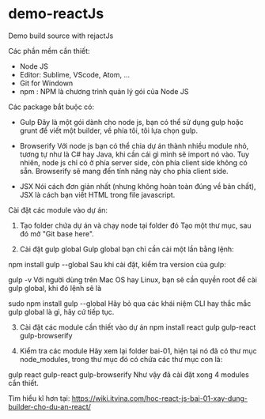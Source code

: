 # demo-reactJs
Demo build source with rejactJs

Các phần mềm cần thiết:
- Node JS
- Editor: Sublime, VScode, Atom, ...
- Git for Windown
- npm : NPM là chương trình quản lý gói của Node JS

Các package bắt buộc có: 
- Gulp
Đây là một gói dành cho node js, bạn có thể sử dụng gulp hoặc grunt để viết một builder, về phía tôi, tôi lựa chọn gulp.

- Browserify
Với node js bạn có thể chia dự án thành nhiều module nhỏ, tương tự như là C# hay Java, khi cần cái gì mình sẽ import nó vào. Tuy nhiên, node js chỉ có ở phía server side, còn phía client side không có sẵn. Browserify sẽ mang đến tính năng này cho phía client side.

- JSX
Nói cách đơn giản nhất (nhưng không hoàn toàn đúng về bản chất), JSX là cách bạn viết HTML trong file javascript.

Cài đặt các module vào dự án:
1. Tạo folder chứa dự án và chạy node tại folder đó
Tạo một thư mục, sau đó mở "Git base here".

2. Cài đặt gulp global
Gulp global bạn chỉ cần cài một lần bằng lệnh:

npm install gulp --global
Sau khi cài đặt, kiểm tra version của gulp:

gulp -v
Với người dùng trên Mac OS hay Linux, bạn sẽ cần quyền root để cài gulp global, khi đó lệnh sẽ là

sudo npm install gulp --global
Hãy bỏ qua các khái niệm CLI hay thắc mắc gulp global là gì, hãy cứ tiếp tục.

3. Cài đặt các module cần thiết vào dự án
npm install react gulp gulp-react gulp-browserify

4. Kiểm tra các module
Hãy xem lại folder bai-01, hiện tại nó đã có thư mục node_modules, trong thư mục đó có chứa các thư mục con là:

gulp
react
gulp-react
gulp-browserify
Như vậy đã cài đặt xong 4 modules cần thiết.

Tìm hiểu kĩ hơn tại: https://wiki.itvina.com/hoc-react-js-bai-01-xay-dung-builder-cho-du-an-react/

